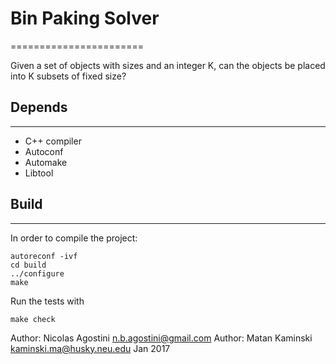 # Bin Paking Solver
=======================

Given a set of objects with sizes and an integer K, can the objects be placed
into K subsets of fixed size?

## Depends
-------

- C++ compiler
- Autoconf
- Automake
- Libtool

## Build
-----

In order to compile the project:

    autoreconf -ivf
	cd build
    ../configure
    make

Run the tests with

    make check

Author: Nicolas Agostini <n.b.agostini@gmail.com>
Author: Matan Kaminski <kaminski.ma@husky.neu.edu>
Jan 2017
